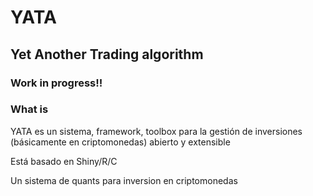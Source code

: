 # YATA
## Yet Another Trading algorithm
### Work in progress!!

### What is
YATA es un sistema, framework, toolbox para la gestión de inversiones (básicamente en criptomonedas) abierto y extensible

Está basado en Shiny/R/C

Un sistema de quants para inversion en criptomonedas

